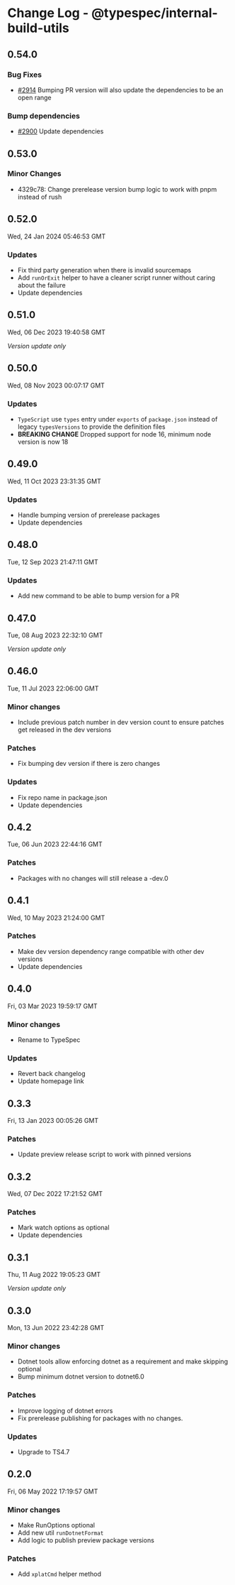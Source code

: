 # Change Log - @typespec/internal-build-utils

## 0.54.0

### Bug Fixes

- [#2914](https://github.com/microsoft/typespec/pull/2914) Bumping PR version will also update the dependencies to be an open range

### Bump dependencies

- [#2900](https://github.com/microsoft/typespec/pull/2900) Update dependencies


## 0.53.0

### Minor Changes

- 4329c78: Change prerelease version bump logic to work with pnpm instead of rush


## 0.52.0

Wed, 24 Jan 2024 05:46:53 GMT

### Updates

- Fix third party generation when there is invalid sourcemaps
- Add `runOrExit` helper to have a cleaner script runner without caring about the failure
- Update dependencies

## 0.51.0

Wed, 06 Dec 2023 19:40:58 GMT

_Version update only_

## 0.50.0

Wed, 08 Nov 2023 00:07:17 GMT

### Updates

- `TypeScript` use `types` entry under `exports` of `package.json` instead of legacy `typesVersions` to provide the definition files
- **BREAKING CHANGE** Dropped support for node 16, minimum node version is now 18

## 0.49.0

Wed, 11 Oct 2023 23:31:35 GMT

### Updates

- Handle bumping version of prerelease packages
- Update dependencies

## 0.48.0

Tue, 12 Sep 2023 21:47:11 GMT

### Updates

- Add new command to be able to bump version for a PR

## 0.47.0

Tue, 08 Aug 2023 22:32:10 GMT

_Version update only_

## 0.46.0

Tue, 11 Jul 2023 22:06:00 GMT

### Minor changes

- Include previous patch number in dev version count to ensure patches get released in the dev versions

### Patches

- Fix bumping dev version if there is zero changes

### Updates

- Fix repo name in package.json
- Update dependencies

## 0.4.2

Tue, 06 Jun 2023 22:44:16 GMT

### Patches

- Packages with no changes will still release a -dev.0

## 0.4.1

Wed, 10 May 2023 21:24:00 GMT

### Patches

- Make dev version dependency range compatible with other dev versions
- Update dependencies

## 0.4.0

Fri, 03 Mar 2023 19:59:17 GMT

### Minor changes

- Rename to TypeSpec

### Updates

- Revert back changelog
- Update homepage link

## 0.3.3

Fri, 13 Jan 2023 00:05:26 GMT

### Patches

- Update preview release script to work with pinned versions

## 0.3.2

Wed, 07 Dec 2022 17:21:52 GMT

### Patches

- Mark watch options as optional
- Update dependencies

## 0.3.1

Thu, 11 Aug 2022 19:05:23 GMT

_Version update only_

## 0.3.0

Mon, 13 Jun 2022 23:42:28 GMT

### Minor changes

- Dotnet tools allow enforcing dotnet as a requirement and make skipping optional
- Bump minimum dotnet version to dotnet6.0

### Patches

- Improve logging of dotnet errors
- Fix prerelease publishing for packages with no changes.

### Updates

- Upgrade to TS4.7

## 0.2.0

Fri, 06 May 2022 17:19:57 GMT

### Minor changes

- Make RunOptions optional
- Add new util `runDotnetFormat`
- Add logic to publish preview package versions

### Patches

- Add `xplatCmd` helper method
